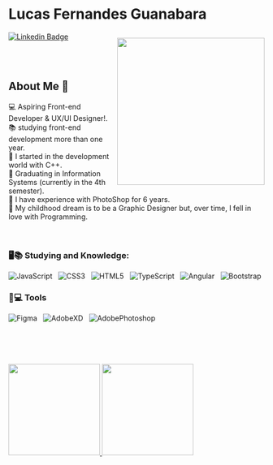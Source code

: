 # Lucas Fernandes Guanabara
 [![Linkedin Badge](https://img.shields.io/badge/Linkedin-323330?style=for-the-badge&logo=linkedin&logoColor=blue)](https://www.linkedin.com/in/lucas-f-guanabara-1a688b1b7/) &nbsp;
 
 
 <img align="right" width="290px" style="margin-top:-20px" src="https://user-images.githubusercontent.com/110312548/235371482-7f72486b-7696-450b-b341-d762c84afaa7.png">

<br><br>

## About Me 🎯

💻 Aspiring Front-end Developer & UX/UI Designer!.<br>
📚 studying front-end development more than one year.<br>
🌱 I started in the development world with C++.<br>
🔭 Graduating in Information Systems (currently in the 4th semester).<br>
🏅 I have experience with PhotoShop for 6 years.<br>
💬 My childhood dream is to be a Graphic Designer but, over time, I fell in love with Programming.<br>
<br><br>

### 🖥️📚 Studying and Knowledge: 
![JavaScript](https://img.shields.io/badge/JavaScript-323330?style=for-the-badge&logo=javascript&logoColor=F7DF1E) &nbsp;
![CSS3](https://img.shields.io/badge/CSS3-1572B6?style=for-the-badge&logo=css3&logoColor=white) &nbsp;
![HTML5](https://img.shields.io/badge/HTML5-E34F26?style=for-the-badge&logo=html5&logoColor=white) &nbsp;
![TypeScript](https://img.shields.io/badge/TypeScript-007ACC?style=for-the-badge&logo=typescript&logoColor=white) &nbsp;
![Angular](https://img.shields.io/badge/Angular-DD0031?style=for-the-badge&logo=angular&logoColor=white) &nbsp;
![Bootstrap](https://img.shields.io/badge/Bootstrap-563D7C?style=for-the-badge&logo=bootstrap&logoColor=white)
### 🔧💻 Tools
![Figma](https://img.shields.io/badge/Figma-F24E1E?style=for-the-badge&logo=figma&logoColor=white) &nbsp;
![AdobeXD](	https://img.shields.io/badge/Adobe%20XD-470137?style=for-the-badge&logo=Adobe%20XD&logoColor=#FF61F6) &nbsp;
![AdobePhotoshop](https://img.shields.io/badge/Adobe%20Photoshop-31A8FF?style=for-the-badge&logo=Adobe%20Photoshop&logoColor=black) &nbsp;

<br>
<br>
<br>
<br>     
           
        
        
<a href="https://github.com/printflucasguanabara">
  <img height="180em" src="https://github-readme-stats-eight-theta.vercel.app/api?username=printflucasguanabara&show_icons=true&theme=algolia&include_all_commits=true&count_private=true"/>
  <img height="180em" src="https://github-readme-stats-eight-theta.vercel.app/api/top-langs/?username=printflucasguanabara&layout=compact&langs_count=8&theme=algolia"/>
</a>
